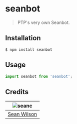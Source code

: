 # seanbot
> PTP's very own Seanbot.

## Installation
```shell
$ npm install seanbot
```

## Usage
```javascript
import seanbot from 'seanbot';
```

## Credits
| ![seanc][avatar] |
|:---:|
| [Sean Wilson][github] |

  [avatar]: https://avatars.githubusercontent.com/u/13725538?v=3&s=125
  [github]: https://github.com/seanc
